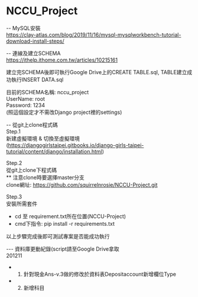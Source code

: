 # NCCU_Project

-- MySQL安裝  
https://clay-atlas.com/blog/2019/11/16/mysql-mysqlworkbench-tutorial-download-install-steps/  
  
-- 連線及建立SCHEMA  
https://ithelp.ithome.com.tw/articles/10215161  
  
建立完SCHEMA後即可執行Google Drive上的CREATE TABLE.sql, TABLE建立成功執行INSERT DATA.sql  
  
目前的SCHEMA名稱: nccu_project  
UserName: root  
Password: 1234  
(照這個設定才不需改Django project裡的settings)  
  
  
-- 從git上clone程式碼  
Step.1  
新建虛擬環境 & 切換至虛擬環境  
(https://djangogirlstaipei.gitbooks.io/django-girls-taipei-tutorial/content/django/installation.html)  
  
Step.2  
從git上clone下程式碼  
** 注意clone時要選擇master分支  
clone網址: https://github.com/squirrelnrosie/NCCU-Project.git  
  
Step.3  
安裝所需套件  
- cd 至 requirement.txt所在位置(NCCU-Project)  
- cmd下指令: pip install -r requirements.txt  
  
以上步驟完成後即可測試專案是否能成功執行

--- 資料庫更動紀錄(script請至Google Drive拿取  
201211  
* 1. 針對現金Ans-v.3做的修改於資料表Depositaccount新增欄位Type  
* 2. 新增科目
